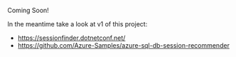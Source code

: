 Coming Soon!

In the meantime take a look at v1 of this project:

- https://sessionfinder.dotnetconf.net/
- https://github.com/Azure-Samples/azure-sql-db-session-recommender
